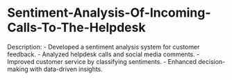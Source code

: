 # Sentiment-Analysis-Of-Incoming-Calls-To-The-Helpdesk
Description: - Developed a sentiment analysis system for customer feedback. - Analyzed helpdesk calls and social media comments. - Improved customer service by classifying sentiments. - Enhanced decision-making with data-driven insights.
